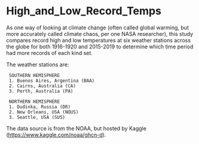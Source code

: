 # High_and_Low_Record_Temps
As one way of looking at climate change (often called global warming, but more accurately called climate chaos, per one NASA researcher), this study compares record high and low temperatures at six weather stations across the globe for both 1916-1920 and 2015-2019 to determine which time period had more records of each kind set.

The weather stations are:

     SOUTHERN HEMISPHERE
     1. Buenos Aires, Argentina (BAA)
     2. Cairns, Australia (CA)
     3. Perth, Australia (PA)
     
     NORTHERN HEMISPHERE
     1. Dudinka, Russia (DR)
     2. New Orleans, USA (NOUS)
     3. Seattle, USA (SUS)
     
The data source is from the NOAA, but hosted by Kaggle (https://www.kaggle.com/noaa/ghcn-d).
